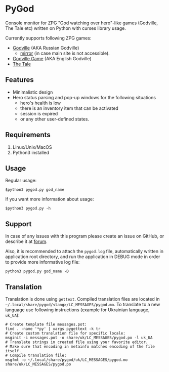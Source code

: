 PyGod
=====

Console monitor for ZPG "God watching over hero"-like games (Godville, The Tale etc) written on Python with curses library usage.

Currently supports following ZPG games:

- [Godville](godville.net) (AKA Russian Godville)
  - [mirror](b.godville.net) (in case main site is not accessible).
- [Godville Game](godvillegame.com) (AKA English Godville)
- [The Tale](the-tale.org)

Features
--------

- Minimalistic design
- Hero status parsing and pop-up windows for the following situations
	- hero's health is low
	- there is an inventory item that can be activated
	- session is expired
	- or any other user-defined states.


Requirements
------------

1. Linux/Unix/MacOS
2. Python3 installed


Usage
-----

Regular usage:

`$python3 pygod.py god_name`

If you want more information about usage:

`$python3 pygod.py -h`



Support
-------

In case of any issues with this program please create an issue on GitHub, or
describe it at [forum](https://godville.net/forums/show_topic/3148).

Also, it is recommended to attach the `pygod.log` file, automatically written
in application root directory, and run the application in DEBUG mode in order
to provide more informative log file:

`python3 pygod.py god_name -D`

Translation
-----------

Translation is done using `gettext`. Compiled translation files are located in `~/.local/share/pygod/<lang>/LC_MESSAGES/pygod.mo`.
To translate to a new language use following instructions (example for Ukrainian language, `uk_UA`):

	# Create template file messages.pot:
	find . -name '*py' | xargs pygettext -k tr
	# Create custom translation file for specific locale:
	msginit -i messages.pot -o share/uk/LC_MESSAGES/pygod.po -l uk_UA
	# Translate strings in created file using your favorite editor.
	# Make sure that encoding in metainfo matches encoding of the file itself.
	# Compile translation file:
	msgfmt -o ~/.local/share/pygod/uk/LC_MESSAGES/pygod.mo share/uk/LC_MESSAGES/pygod.po
